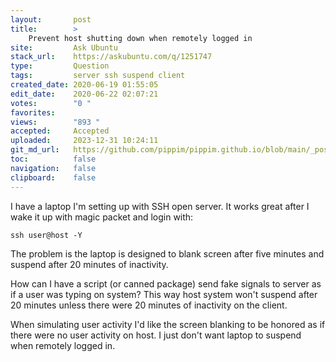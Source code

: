 ```yaml
---
layout:       post
title:        >
    Prevent host shutting down when remotely logged in
site:         Ask Ubuntu
stack_url:    https://askubuntu.com/q/1251747
type:         Question
tags:         server ssh suspend client
created_date: 2020-06-19 01:55:05
edit_date:    2020-06-22 02:07:21
votes:        "0 "
favorites:    
views:        "893 "
accepted:     Accepted
uploaded:     2023-12-31 10:24:11
git_md_url:   https://github.com/pippim/pippim.github.io/blob/main/_posts/2020/2020-06-19-Prevent-host-shutting-down-when-remotely-logged-in.md
toc:          false
navigation:   false
clipboard:    false
---
```


I have a laptop I'm setting up with SSH open server. It works great after I wake it up with magic packet and login with:

``` 
ssh user@host -Y
```

The problem is the laptop is designed to blank screen after five minutes and suspend after 20 minutes of inactivity.

How can I have a script (or canned package) send fake signals to server as if a user was typing on system? This way host system won't suspend after 20 minutes unless there were 20 minutes of inactivity on the client.

When simulating user activity I'd like the screen blanking to be honored as if there were no user activity on host. I just don't want laptop to suspend when remotely logged in.
